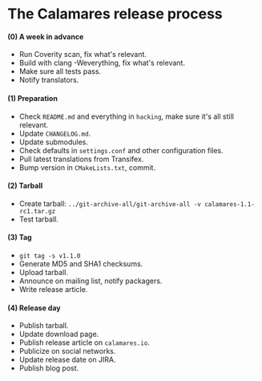 The Calamares release process
=============================

#### (0) A week in advance
* Run Coverity scan, fix what's relevant.
* Build with clang -Weverything, fix what's relevant.
* Make sure all tests pass.
* Notify translators.

#### (1) Preparation
* Check `README.md` and everything in `hacking`, make sure it's all still relevant.
* Update `CHANGELOG.md`.
* Update submodules.
* Check defaults in `settings.conf` and other configuration files.
* Pull latest translations from Transifex.
* Bump version in `CMakeLists.txt`, commit.

#### (2) Tarball
* Create tarball: `../git-archive-all/git-archive-all -v calamares-1.1-rc1.tar.gz`
* Test tarball.

#### (3) Tag
* `git tag -s v1.1.0`
* Generate MD5 and SHA1 checksums.
* Upload tarball.
* Announce on mailing list, notify packagers.
* Write release article.

#### (4) Release day
* Publish tarball.
* Update download page.
* Publish release article on `calamares.io`.
* Publicize on social networks.
* Update release date on JIRA.
* Publish blog post.
